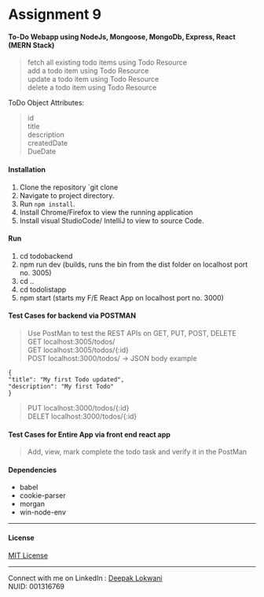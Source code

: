 # Assignment 9

#### To-Do Webapp using NodeJs, Mongoose, MongoDb, Express, React (MERN Stack)  
>fetch all existing todo items using Todo Resource  
>add a todo item using Todo Resource  
>update a todo item using Todo Resource  
>delete a todo item using Todo Resource  
  
ToDo Object Attributes:
>id  
>title  
>description  
>createdDate  
>DueDate  


  

#### Installation  
1. Clone the repository `git clone  
2. Navigate to project directory.
3. Run `npm install`.
4. Install Chrome/Firefox to view the running application
5. Install visual StudioCode/ IntelliJ to view to source Code.


#### Run
1. cd todobackend
2. npm run dev (builds, runs the bin from the dist folder on localhost port no. 3005)
3. cd ..
4. cd todolistapp
5. npm start (starts my F/E React App on localhost port no. 3000)


#### Test Cases for backend via POSTMAN
>Use PostMan to test the REST APIs on GET, PUT, POST, DELETE  
>GET localhost:3005/todos/  
>GET localhost:3005/todos/{:id}  
>POST localhost:3000/todos/  -> JSON body example  
```
{
"title": "My first Todo updated",
"description": "My first Todo"
}
```
>PUT localhost:3000/todos/{:id}  
>DELET localhost:3000/todos/{:id}  

#### Test Cases for Entire App via front end react app
>Add, view, mark complete the todo task and verify it in the PostMan


#### Dependencies
  - babel
  - cookie-parser
  - morgan
  - win-node-env

______________________
#### License
[MIT License](https://opensource.org/licenses/MIT)

___________________________
Connect with me on LinkedIn : [Deepak Lokwani](https://www.linkedin.com/in/deepaklokwani1/)  
NUID: 001316769  